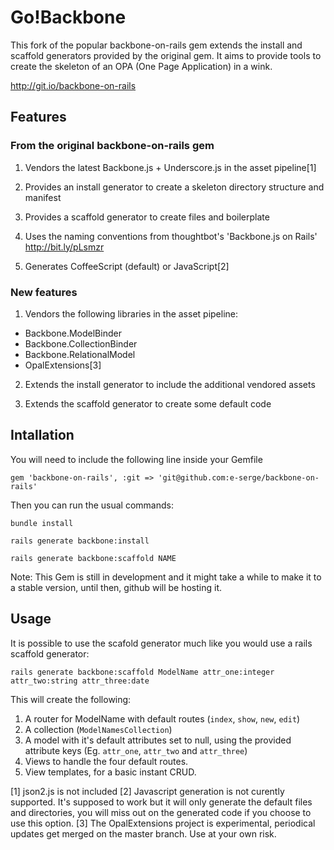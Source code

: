 # Go!Backbone

This fork of the popular backbone-on-rails gem extends the install and scaffold generators provided by the original gem. It aims to provide tools to create the skeleton of an OPA (One Page Application) in a wink.

  http://git.io/backbone-on-rails


## Features

### From the original backbone-on-rails gem

1. Vendors the latest Backbone.js + Underscore.js in the asset pipeline[1]

2. Provides an install generator to create a skeleton directory structure and manifest

3. Provides a scaffold generator to create files and boilerplate

4. Uses the naming conventions from thoughtbot's 'Backbone.js on Rails' http://bit.ly/pLsmzr

5. Generates CoffeeScript (default) or JavaScript[2]

### New features

1. Vendors the following libraries in the asset pipeline:
  - Backbone.ModelBinder
  - Backbone.CollectionBinder
  - Backbone.RelationalModel
  - OpalExtensions[3]

2. Extends the install generator to include the additional vendored assets

3. Extends the scaffold generator to create some default code

## Intallation

You will need to include the following line inside your Gemfile

  `gem 'backbone-on-rails', :git => 'git@github.com:e-serge/backbone-on-rails'`

Then you can run the usual commands:

`bundle install`

`rails generate backbone:install`

`rails generate backbone:scaffold NAME`

Note: This Gem is still in development and it might take a while to make it to a stable version, until then, github will be hosting it.

## Usage

It is possible to use the scafold generator much like you would use a rails scaffold generator:

  `rails generate backbone:scaffold ModelName attr_one:integer attr_two:string attr_three:date`

This will create the following:
1. A router for ModelName with default routes (`index`, `show`, `new`, `edit`)
2. A collection (`ModelNamesCollection`)
3. A model with it's default attributes set to null, using the provided attribute keys (Eg. `attr_one`, `attr_two` and `attr_three`)
4. Views to handle the four default routes.
5. View templates, for a basic instant CRUD.

[1] json2.js is not included
[2] Javascript generation is not curently supported. It's supposed to work but it will only generate the default files and directories, you will miss out on the generated code if you choose to use this option.
[3] The OpalExtensions project is experimental, periodical updates get merged on the master branch. Use at your own risk.
